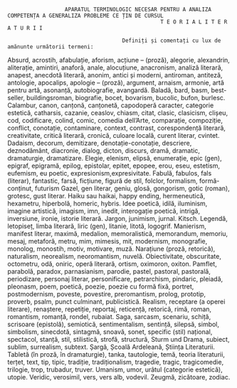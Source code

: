                       APARATUL TERMINOLOGIC NECESAR PENTRU A ANALIZA COMPETENȚA A GENERALIZA PROBLEME CE ȚIN DE CURSUL 
                                                    T E O R I A L I T E R A T U R I I 

                                        Definiți și comentați cu lux de amănunte următorii termeni:
                                        
Absurd, acrostih, afabulație, aforism, acțiune – (proză), alegorie, alexandrin, aliterație, amintiri, anaforă, anale, alocuțiune, anacronism, analiză literară, anapest, anecdotă literară, anonim, antici și moderni, antiroman, antiteză, antologie, apocalips, apologie – (proză), argument, arnaism, armonie, artă pentru artă, asonanță, autobiografie, avangardă.
Baladă, bard, basm, best-seller, buildingsroman, biografie, bocet, bovarism, bucolic, bufon, burlesc.
Calambur, canon, canțonă, canțonetă, capodoperă caracter, categorie estetică, catharsis, cazanie, ceaslov, chiasm, citat, clasic, clasicism, clișeu, cod, codificare, colind, comic, comedia dell’Arte, comparație, compoziție, conflict, conotație, contaminare, context, contrast, corespondență literară, creativitate, critică literară, cronică, culoare locală, curent literar, cvintet.
Dadaism, decorum, demitizare, denotație-conotație, descriere, deznodământ, diacronie, dialog, dicton, discurs, dramă, dramatic, dramaturgie, dramatizare.
Elegie, elenism, elipsă, enumerație, epic (gen), epigraf, epigramă, epilog, epistolar, epitet, epopee, erou, eseu, estetism, eufemism, eu poetic, expresionism,expresivitate.
Fabulă, fabulos, fals (literar), fantastic, farsă, ficțiune, figură de stil, folclor, formalism, formă-conținut, futurism
Gazel, gen literar, geniu, glosă, gongorism, gotic (roman), grotesc, gust literar.
Haiku sau haikai, happy ending, hermeneutică, hexametru, hiperbolă, homeric, hybris.
Idee poetică, idilă, iluminism, imagine artistică, imagism, imn, inedit, interogație poetică, intrigă, inversiune, ironie, istorie literară.
Jargon, junimism, jurnal.
Kitsch.
Legendă, letopiseț, limba literară, liric (gen), litanie, litotă, logogrif.
Manierism, manifest literar, maximă, medalion, memoralistică, memorandum, memoriu, mesaj, metaforă, metru, mim, mimesis, mit, modernism, monografie, monolog, monostih, motiv, motivare, muză.
Narațiune (proză, retorică), naturalism, neorealism, neoromantism, nuvelă. 
Obiectivitate, obscuritate, octometru, odă, oniric, operă literară, ortism, oximoron, oxiton.
Pamflet, parabolă, paradox, parnasianism, parodie, pastel, pastoral, pastorală, periodizare, personaj literar, personificare, petrarchism, pindaric, pleiadă, pleonasm, poem, poetică, poezie, poezie cu formă fixă, portret, postmodernism, poveste, povestire, preromantism, prolog, prototip, proverb, psalm, punct culminant, publicistică.
Realism, receptare (a operei literare), renaștere, repetiție, reportaj, reticență, retorică, rimă, roman, romantism, romanță, rondel, rubaiat.
Saga, sarcasm, scenariu, schiță, scrisoare (epistolă), semiotică, sentimentalism, sentință, silepsă, simbol, simbolism, sinecdotă, sintagmă, snoavă, sonet, specific (stil) național, spectacol, stanță, stil, stilistică, strofă, structură, Sturm und Drama, subiect, sublim, surrealism, subtext.
Șargă, Școală Ardeleană, Știința Literaturii. 
Tabletă (în proză, în dramaturgie), tanka, tautologie, temă, teoria literaturii, terțet, text, tip, tipic, tradiție, tradiționalism, tragedie, tragic, tragicomedie, trilogie, trop, trubadur, truver.
Umanism, umor, urâtul (categorie estetică), utopie.
Veridic, verosimil, vers, vers alb, vodevil.
Zeugmă, zicătoare, zodiac.

